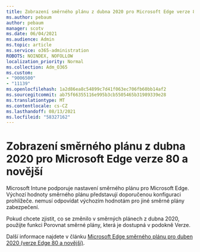 ```yaml
---
title: Zobrazení směrného plánu z dubna 2020 pro Microsoft Edge verze 80 a novější
ms.author: pebaum
author: pebaum
manager: scotv
ms.date: 06/04/2021
ms.audience: Admin
ms.topic: article
ms.service: o365-administration
ROBOTS: NOINDEX, NOFOLLOW
localization_priority: Normal
ms.collection: Adm_O365
ms.custom:
- "9006500"
- "11139"
ms.openlocfilehash: 1a2d86ea8c54899c7d41f063ec706fb60bb14af2
ms.sourcegitcommit: ab75f66355116e995b3cb5505465b31989339e28
ms.translationtype: MT
ms.contentlocale: cs-CZ
ms.lasthandoff: 08/13/2021
ms.locfileid: "58327162"
---
```

# <a name="view-the-april-2020-baseline-for-microsoft-edge-versions-80-and-later"></a>Zobrazení směrného plánu z dubna 2020 pro Microsoft Edge verze 80 a novější

Microsoft Intune podporuje nastavení směrného plánu pro Microsoft Edge. Výchozí hodnoty směrného plánu představují doporučenou konfiguraci prohlížeče. nemusí odpovídat výchozím hodnotám pro jiné směrné plány zabezpečení.

Pokud chcete zjistit, co se změnilo v směrných plánech z dubna 2020, použijte funkci Porovnat směrné plány, která je dostupná v podokně Verze.

Další informace najdete v článku [Microsoft Edge směrného plánu pro duben 2020 (verze Edge 80 a novější)](https://docs.microsoft.com/mem/intune/protect/security-baseline-settings-edge?pivots=edge-april-2020).